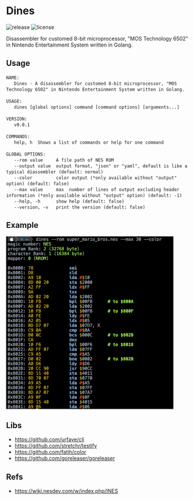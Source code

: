 # Dines

![release](https://img.shields.io/github/v/release/0n1shi/dines?sort=date&color=success) ![license](https://img.shields.io/badge/license-MIT-blue)

Disassembler for customed 8-bit microprocessor, "MOS Technology 6502" in Nintendo Entertainment System written in Golang.

## Usage

```
NAME:
   Dines - A disassembler for customed 8-bit microprocessor, "MOS Technology 6502" in Nintendo Entertainment System written in Golang.

USAGE:
   dines [global options] command [command options] [arguments...]

VERSION:
   v0.0.1

COMMANDS:
   help, h  Shows a list of commands or help for one command

GLOBAL OPTIONS:
   --rom value     A file path of NES ROM
   --output value  output format, "json" or "yaml", default is like a typical diassembler (default: normal)
   --color         color output (*only available without "output" option) (default: false)
   --max value     max  number of lines of output excluding header information (*only available without "output" option) (default: -1)
   --help, -h      show help (default: false)
   --version, -v   print the version (default: false)
```

## Example

![](./asset/img/example.png)


## Libs

- https://github.com/urfave/cli
- https://github.com/stretchr/testify
- https://github.com/fatih/color
- https://github.com/goreleaser/goreleaser
## Refs

- https://wiki.nesdev.com/w/index.php/INES
